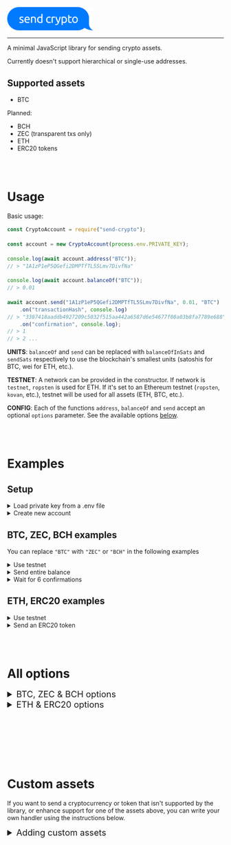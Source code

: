 <img alt="send crypto" src="./send-crypto.svg" width="200px" />

<hr />

A minimal JavaScript library for sending crypto assets.

Currently doesn't support hierarchical or single-use addresses.

## Supported assets

* BTC

Planned:

* BCH
* ZEC (transparent txs only)
* ETH
* ERC20 tokens

<br /><br />

# Usage

Basic usage:

```ts
const CryptoAccount = require("send-crypto");

const account = new CryptoAccount(process.env.PRIVATE_KEY);

console.log(await account.address("BTC"));
// > "1A1zP1eP5QGefi2DMPTfTL5SLmv7DivfNa"

console.log(await account.balanceOf("BTC"));
// > 0.01

await account.send("1A1zP1eP5QGefi2DMPTfTL5SLmv7DivfNa", 0.01, "BTC")
    .on("transactionHash", console.log)
// > "3387418aaddb4927209c5032f515aa442a6587d6e54677f08a03b8fa7789e688"
    .on("confirmation", console.log);
// > 1
// > 2 ...
```

**UNITS**: `balanceOf` and `send` can be replaced with `balanceOfInSats` and `sendSats` respectively to use the blockchain's smallest units (satoshis for BTC, wei for ETH, etc.).

**TESTNET**: A network can be provided in the constructor. If network is `testnet`, `ropsten` is used for ETH. If it's set to an Ethereum testnet (`ropsten`, `kovan`, etc.), testnet will be used for all assets (ETH, BTC, etc.).

**CONFIG**: Each of the functions `address`, `balanceOf` and `send` accept an optional `options` parameter. See the available options [below](#all-options).

<br /><br />

# Examples

## Setup

<details>
<summary>Load private key from a .env file</summary>

`.env`:
```sh
PRIVATE_KEY="1234512341"
```

```ts
require("dotenv").config();
const CryptoAccount = require("send-crypto");
const account = new CryptoAccount(process.env.PRIVATE_KEY);
```

</details>

<details>
<summary>Create new account</summary>

Or create a new account:

```ts
const privateKey = CryptoAccount.newPrivateKey();
console.log(`Save your key somewhere: ${privateKey}`);
const account = new CryptoAccount(privateKey);
```

</details>


## BTC, ZEC, BCH examples

You can replace `"BTC"` with `"ZEC"` or `"BCH"` in the following examples

<details>
<summary>Use testnet</summary>

```ts
// Use "testnet" BTC, BCH & ZEC
const testnetAccount = new CryptoAccount(process.env.PRIVATE_KEY, { network: "testnet" });
```

</details>

<details>
<summary>Send entire balance</summary>

<!-- ### Send entire BTC balance -->

```ts
const balance = await account.balanceOf("BTC");
await account.send("1A1zP1eP5QGefi2DMPTfTL5SLmv7DivfNa", balance, "BTC", { subtractFee: true });

// Or using sats as the unit
const balanceInSats = await account.balanceOfInSats("BTC");
await account.sendSats("1A1zP1eP5QGefi2DMPTfTL5SLmv7DivfNa", balanceInSats, "BTC", { subtractFee: true });
```

</details>


<details>
<summary>Wait for 6 confirmations</summary>

```ts
await new Promise((resolve, reject) => 
    account.send("1A1zP1eP5QGefi2DMPTfTL5SLmv7DivfNa", 0.01, "BTC")
        .on("confirmation", confirmations => { if (confirmations >= 6) { resolve(); } })
        .catch(reject);
);
```
</details>


## ETH, ERC20 examples

<details>
<summary>Use testnet</summary>

```ts
// Use "testnet" BTC, BCH & ZEC; use "ropsten" ETH.
const testnetAccount = new CryptoAccount(process.env.PRIVATE_KEY, { network: "testnet" });
const testnetAccount = new CryptoAccount(process.env.PRIVATE_KEY, { network: "ropsten" });
```
```ts
// Use "testnet" BTC, BCH & ZEC; use "kovan" ETH.
const testnetAccount = new CryptoAccount(process.env.PRIVATE_KEY, { network: "kovan" });
```

</details>

<details>
<summary>Send an ERC20 token</summary>

```ts
await account.send(
    "0x05a56e2d52c817161883f50c441c3228cfe54d9f",
    1.234,
    { type: "ERC20", address: "0x408e41876cccdc0f92210600ef50372656052a38" },
);

// A few well known ERC20 tokens can be referenced by name:
await account.send("0x05a56e2d52c817161883f50c441c3228cfe54d9f", 1.234, "DAI");
```

</details>

<br /><br />

# All options

<details>
<summary style="font-size: 20px;">BTC, ZEC & BCH options</summary>

The `balanceOf` and `balanceOfInSats` options are:

```ts
{
    // Get the balance of an address other than the current account's
    address?: string;

    // The number of confirmations UTXOs must have to be included in the balance
    confirmations?: number; // defaults to 0
}
```

The `send` and `sendSats` options are:

```ts
{
    // The number of confirmations UTXOs must have to be included in the inputs
    confirmations?: number; // defaults to 0

    // The fee in satoshis to use
    fee?: number;           // defaults to 10000

    // Whether the fee should be included or excluded from `value`
    subtractFee?: boolean;  // defaults to false
}
```

</details>

<details>
<summary style="font-size: 20px;">ETH & ERC20 options</summary>

A few well known ERC20 tokens can be referenced by name. All others can be used by providing an address.

<details>
<summary>Known ERC20 tokens</summary>
    <details>
    <summary>Mainnet</summary>
    DAI: <a href="https://ethersca.io/token/0x6b175474e89094c44da98b954eedeac495271d0f">0x6b175474e89094c44da98b954eedeac495271d0f</a>
    </details>
</details>

The supported testnets are `mainnet`, `ropsten`, `kovan`, `rinkeby` and `gorli`.

The `balanceOf` and `balanceOfInSats` options are:

```ts
{
    // Get the balance of an address other than the current account's
    address?: string;
}
```

The `send` and `sendSats` options are:

```ts
{
    // Gas limit
    gas?: number | string;

    // Gas price in WEI
    gasPrice?: number | string | BN;

    // Include data with the transfer
    data?: string;

    // Override the transaction nonce
    nonce?: number;
}
```

</details>


<br /><br /><br /><br /><br /><br />

# Custom assets

If you want to send a cryptocurrency or token that isn't supported by the library, or enhance support for one of the assets above, you can write your own handler using the instructions below.

<details>
<summary style="font-size: 20px;">Adding custom assets</summary>

You can add support for custom assets by implementing a handler:

```ts
export interface Handler<
    AddressOptions = {},
    BalanceOptions extends { address?: string } = { address?: string },
    TxOptions = {},
> {
    // Returns whether or not this can handle the asset
    handlesAsset: (asset: Asset) => boolean;

    address?: (asset: Asset, options?: AddressOptions, defer?) => Promise<string>;

    // Balance
    balanceOf?: (asset: Asset, options?: BalanceOptions, defer?) => Promise<BigNumber>;
    balanceOfInSats?: (asset: Asset, options?: BalanceOptions, defer?) => Promise<BigNumber>;

    // Transfer
    send?: (
        to: string | Buffer, value: BigNumber, asset: Asset, options?: TxOptions, defer?
    ) => PromiEvent<string>;
    sendSats?: (
        to: string | Buffer, value: BigNumber, asset: Asset, options?: TxOptions, defer?
    ) => PromiEvent<string>;
}
```

And then register the handler:

```ts
const CryptoAccount = require("send-crypto");
const account = new CryptoAccount(process.env.PRIVATE_KEY);
account.registerHandler(MyCystomHandler);
```

The handler will be used for any asset for which `handlesAsset` returns true. You can wrap around other handlers by using the `defer` parameter passed in to each function (passing in the same arguments except `defer`). `registerHandler` accepts an optional parameter for setting the order of handlers (see [`index.ts`](./src/index.ts) to see the default ordering).

For example, to add support for ENS names for Ethereum, you can resolve the `to` address and then call `defer`:

```ts
class ENSResolver {
    /* ... */

    resolveENSName = (to: string): Promise<string> => { /* ... */ }

    send = async (
        to: string, value: BigNumber, asset: Asset, defer: (to, value, asset) => PromiEvent<string>
    ): PromiEvent<string> => {
        return defer(await resolveENSName(to), value, asset);
    }
}
```

See the following handlers as references:

* [BTC Handler](./src/handlers/BTCHandler.ts)

</details>
